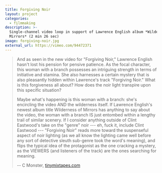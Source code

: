 ```yaml
---
title: Forgiving Noir
layout: project
categories:
  - filmmaking
description: >-
  Single-channel video loop in support of Lawrence English album *Wilderness of
  Mirrors* (2 min 26 sec)
image: forgiving-noir.jpg
external_url: https://vimeo.com/94472371
---
```


> And as seen in the new video for "Forgiving Noir," Lawrence English hasn't
> lost his pension for pensive patience. As the focal character, this woman
> with a branch possesses an intriguing strength in terms of initiative and
> stamina.  She also harnesses a certain mystery that is also pleasantly hidden
> within Lawrence's track "Forgiving Noir." What is this forgiveness all about?
> How does the noir light transpire upon this specific situation?
> 
> Maybe what's happening is this woman with a branch: she's encircling the
> video AND the wilderness itself. If Lawrence English's newest album title
> Wilderness of Mirrors has anything to say about the video, the woman with a
> branch IS just entombed within a lengthy trail of similar scenery. If I
> consider anything outside of Clint Eastwood's take on the "genre" noir ---
> eh, fuck it, include Clint Eastwood --- "Forgiving Noir" reads more toward
> the suspenseful aspect of noir lighting (as we all know the lighting came
> well before any sort of detective sleuth sub-genre took the word's meaning),
> and flips the typical idea of the protagonist as the one cracking a mystery,
> as the VIEWERS (and listeners of the track) are the ones searching for
> meaning.
>
> -- C Monster, [tinymixtapes.com](http://www.tinymixtapes.com/chocolate-grinder/premiere-lawrence-english-forgiving-noir)
